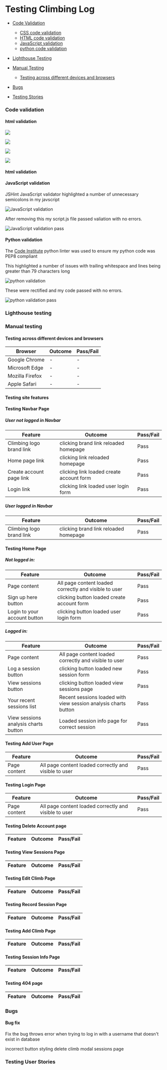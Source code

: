   # Testing Climbing Log
  
  
  * [Code Validation](#code-validation)
    * [CSS code validation](#css-validation)
    * [HTML code validation](#html-validation)
    * [JavaScript validation](#javascript-validation)
    * [python code validation](#python-validation)

  * [Lighthouse Testing](#lighthouse-testing)

  * [Manual Testing](#manual-testing)
    * [Testing across different devices and browsers](#testing-across-different-devices-and-browsers)

  * [Bugs](#bugs)

  * [Testing Stories](#testing-stories)

### Code validation <a name="code-validation"></a>

#### html validation <a name="css-validation"></a>

![](/climbing_log/static/images/html_validation.jpg)

![](/climbing_log/static/images/html_validation1.jpg)

![](/climbing_log/static/images/html_validation2.jpg)

![](/climbing_log/static/images/html_validation_pass.jpg)

#### html validation <a name="html-validation"></a>

#### JavaScript validation <a name="javascript-validation"></a>

JSHint JavaScript validator highlighted a number of unnecessary semicolons in my javscript

![JavaScript validation](/climbing_log/static/images/javascript_validation.jpg)

After removing this my script.js file passed valiation with no errors.

![JavaScript validation pass](/climbing_log/static/images/javascript_validation_pass.jpg)

#### Python validation

The [Code Institute](https://pep8ci.herokuapp.com/#) python linter was used to ensure my
python code was PEP8 compliant

This highlighted a number of issues with trailing whitespace and lines being greater than 79 characters long

![python validation](/climbing_log/static/images/python_validation.jpg)

These were rectified and my code passed with no errors.

![python validation pass](/climbing_log/static/images/python_validation_passed.jpg)

### Lighthouse testing <a name="lighthouse-testing"></a>

### Manual testing <a name="manual-testing"></a>

#### Testing across different devices and browsers  <a name="testing-devices-browsers"></a>

Browser | Outcome | Pass/Fail  
--- | --- | ---
Google Chrome | - | -
Microsoft Edge | - | -
Mozilla Firefox | - | -
Apple Safari | - | -

#### Testing site features  <a name="testing-site-features"></a>

#### Testing Navbar Page  <a name='testing-home-page'></a>

##### User not logged in Navbar

Feature | Outcome | Pass/Fail  
--- | --- | ---
Climbing logo brand link | clicking brand link reloaded homepage | Pass
Home page link | clicking link reloaded homepage | Pass
Create account page link | clicking link loaded create account form | Pass
Login link | clicking link loaded user login form | Pass

##### User logged in Navbar

Feature | Outcome | Pass/Fail  
--- | --- | ---
Climbing logo brand link | clicking brand link reloaded homepage | Pass


#### Testing Home Page  <a name='testing-home-page'></a>

##### Not logged in:

Feature | Outcome | Pass/Fail  
--- | --- | ---
Page content | All page content loaded correctly and visible to user | Pass
Sign up here button | clicking button loaded create account form | Pass
Login to your account button | clicking button loaded user login form | Pass

##### Logged in:

Feature | Outcome | Pass/Fail  
--- | --- | ---
Page content | All page content loaded correctly and visible to user | Pass
Log a session button | clicking button loaded new session form | Pass
View sessions button | clicking button loaded view sessions page | Pass
Your recent sessions list | Recent sessions loaded with view session analysis charts button | Pass
View sessions analysis charts button | Loaded session info page for correct session | Pass

#### Testing Add User Page  <a name='testing-add-user-page'></a>

Feature | Outcome | Pass/Fail  
--- | --- | ---
Page content | All page content loaded correctly and visible to user | Pass

#### Testing Login Page  <a name='testing-login-page'></a>

Feature | Outcome | Pass/Fail  
--- | --- | ---
Page content | All page content loaded correctly and visible to user | Pass

#### Testing Delete Account page   <a name='testing-delete-account-page'></a>

Feature | Outcome | Pass/Fail  
--- | --- | ---

#### Testing View Sessions Page <a name='testing-view-sessions-page'></a>

Feature | Outcome | Pass/Fail  
--- | --- | ---

#### Testing Edit Climb Page  <a name='testing-edit-climb-page'></a>

Feature | Outcome | Pass/Fail  
--- | --- | ---

#### Testing Record Session Page  <a name='testing-record-session-page'></a>

Feature | Outcome | Pass/Fail  
--- | --- | ---

#### Testing Add Climb Page <a name='testing-add-climb-page'></a>

Feature | Outcome | Pass/Fail  
--- | --- | ---

#### Testing Session Info Page   <a name='testing-session-info-page'></a>

Feature | Outcome | Pass/Fail  
--- | --- | ---

#### Testing 404 page   <a name='testing-404-page'></a>

Feature | Outcome | Pass/Fail  
--- | --- | ---








### Bugs <a name="bugs"></a>

#### Bug fix

Fix the bug throws error when trying to log in with a username that doesn't exist in database

incorrect button styling delete climb modal sessions page

### Testing User Stories <a name="testing-user-stories"></a>